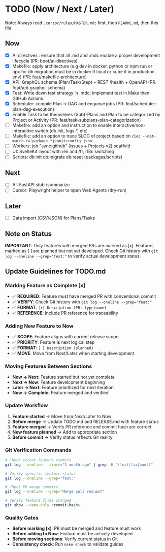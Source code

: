 # TODO (Now / Next / Later)

Note: Always read `.cursor/rules/MASTER.mdc` first, then `README.md`, then this file

## Now
- [x] AI directives : ensure that all .md and .mdc enable a proper development lifecycle (PR: boot/ai-directives)
- [x] Makefile: apply architecture (e.g dev in docker, python or npm run or npx for db migration must be in docker if local or kube if in production env) (PR: feat/makefile-architecture)
- [x] API: GraphQL schema (Plan/Task/Step) + REST /health + OpenAPI (PR: feat/api-graphql-schema)
- [x] Test: Write down test strategy in .mdc; implement test in Make then GitHub Actions
- [x] Scheduler: compile Plan → DAG and enqueue jobs (PR: feat/scheduler-plan-dag-execution)
- [x] Enable Task to be themselves (Sub)-Plans and Plan to be categorized by Project or Activity (PR: feat/task-subplans-plan-categorization)
- [ ] Makefile: add an option and instruction to enable interactive/non-interactive switch (db.init, logs.*, etc)
- [ ] Makefile: add an option to trace SLOC of project based on `cloc --not-match-f='package.*json|tsconfig.json' .`
- [ ] Workers: job "sync:github" (issues + Projects v2) scaffold
- [ ] UI: SvelteKit layout with /en and /fr, i18n switching
- [ ] Scripts: db:init db:migrate db:reset (packages/scripts)

## Next
- [ ] AI: FastAPI stub /summarize
- [ ] Cursor: Playwright helper to open Web Agents (dry-run)

## Later
- [ ] Data import (CSV/JSON) for Plans/Tasks

## Note on Status
**IMPORTANT**: Only features with merged PRs are marked as [x]. 
Features marked as [ ] are planned but not yet developed.
Check Git history with `git log --oneline --grep="feat:"` to verify actual development status.

## Update Guidelines for TODO.md

### Marking Feature as Complete [x]
- ✅ **REQUIRED**: Feature must have merged PR with conventional commit
- ✅ **VERIFY**: Check Git history with `git log --oneline --grep="feat:"`
- ✅ **FORMAT**: `[x] Description (PR: type/name)`
- ✅ **REFERENCE**: Include PR reference for traceability

### Adding New Feature to Now
- ✅ **SCOPE**: Feature aligns with current release scope
- ✅ **PRIORITY**: Feature is next logical step
- ✅ **FORMAT**: `[ ] Description (planned)`
- ✅ **MOVE**: Move from Next/Later when starting development

### Moving Features Between Sections
- **Now → Next**: Feature started but not yet complete
- **Next → Now**: Feature development beginning
- **Later → Next**: Feature prioritized for next iteration
- **Now → Complete**: Feature merged and verified

### Update Workflow
1. **Feature started** → Move from Next/Later to Now
2. **Before merge** → Update TODO.md and RELEASE.md with feature status
3. **Feature merged** → Verify PR reference and commit hash are correct
4. **New feature planned** → Add to appropriate section
5. **Before commit** → Verify status reflects Git reality

### Git Verification Commands
```bash
# Check recent feature commits
git log --oneline --since="1 month ago" | grep -E "(feat|fix|boot)"

# Verify specific feature status
git log --oneline --grep="feat:"

# Check PR merge commits
git log --oneline --grep="Merge pull request"

# Verify feature files changed
git show --name-only <commit-hash>
```

### Quality Gates
- **Before marking [x]**: PR must be merged and feature must work
- **Before adding to Now**: Feature must be actively developed
- **Before moving sections**: Verify current status in Git
- **Consistency check**: Run `make check` to validate guides
